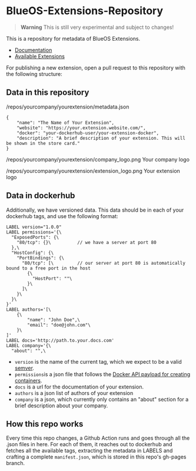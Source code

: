 # BlueOS-Extensions-Repository

> **Warning**
> This is still very experimental and subject to changes!

This is a repository for metadata of BlueOS Extensions.

- [Documentation](https://docs.bluerobotics.com/ardusub-zola/software/onboard/BlueOS-latest/extensions)
- [Available Extensions](https://docs.bluerobotics.com/BlueOS-Extensions-Repository)

For publishing a new extension, open a pull request to this repository with the following structure:

## Data in this repository

/repos/yourcompany/yourextension/metadata.json
```
{
    "name": "The Name of Your Extension",
    "website": "https://your.extension.website.com/",
    "docker": "your-dockerhub-user/your-extension-docker",
    "description": "A brief description of your extension. This will be shown in the store card."
}
```

/repos/yourcompany/yourextension/company_logo.png
Your company logo

/repos/yourcompany/yourextension/extension_logo.png
Your extension logo

## Data in dockerhub

Additionally, we have versioned data. This data should be in each of your dockerhub tags, and use the following format:

```
LABEL version="1.0.0"
LABEL permissions='{\
  "ExposedPorts": {\
    "80/tcp": {}\          // we have a server at port 80
  },\
  "HostConfig": {\
    "PortBindings": {\
      "80/tcp": [\         // our server at port 80 is automatically bound to a free port in the host
        {\
          "HostPort": ""\
        }\
      ]\
    }\
  }\
}'
LABEL authors='[\
    {\
        "name": "John Doe",\
        "email": "doe@john.com"\
    }\
]'
LABEL docs='http://path.to.your.docs.com'
LABEL company='{\
  "about": "",\
```

 - `version` is the name of the current tag, which we expect to be a valid [semver](https://semver.org/).
 - `permissions`is a json file that follows the [Docker API payload for creating containers](https://docs.docker.com/engine/api/v1.41/#tag/Container/operation/ContainerCreate).
 - `docs` is a url for the documentation of your extension.
 - `authors` is a json list of authors of your extension
 - `company` is a json, which currently only contains an "about" section for a brief description about your company.

 ## How this repo works

 Every time this repo changes, a Github Action runs and goes through all the .json files in here. For each of them, it reaches out to dockerhub and fetches all the available tags, extracting the metadata in LABELS and crafting a complete `manifest.json`, which is stored in this repo's gh-pages branch.
